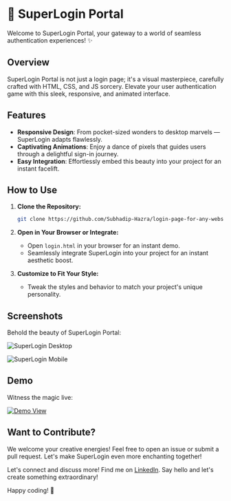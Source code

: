 # 🚀 SuperLogin Portal

Welcome to SuperLogin Portal, your gateway to a world of seamless authentication experiences! ✨

## Overview

SuperLogin Portal is not just a login page; it's a visual masterpiece, carefully crafted with HTML, CSS, and JS sorcery. Elevate your user authentication game with this sleek, responsive, and animated interface.

## Features

- **Responsive Design**: From pocket-sized wonders to desktop marvels — SuperLogin adapts flawlessly.
- **Captivating Animations**: Enjoy a dance of pixels that guides users through a delightful sign-in journey.
- **Easy Integration**: Effortlessly embed this beauty into your project for an instant facelift.

## How to Use

1. **Clone the Repository:**
   ```bash
   git clone https://github.com/Subhadip-Hazra/login-page-for-any-website.git
   ```

2. **Open in Your Browser or Integrate:**
   - Open `login.html` in your browser for an instant demo.
   - Seamlessly integrate SuperLogin into your project for an instant aesthetic boost.

3. **Customize to Fit Your Style:**
   - Tweak the styles and behavior to match your project's unique personality.

## Screenshots

Behold the beauty of SuperLogin Portal:

![SuperLogin Desktop](https://github.com/Subhadip-Hazra/login-page-for-any-website/blob/main/Screenshot%20(2488).png)

![SuperLogin Mobile](https://github.com/Subhadip-Hazra/login-page-for-any-website/blob/main/Screenshot%20(2489).png)

## Demo

Witness the magic live:

[![Demo View](https://img.shields.io/badge/Demo-View%20Live-blue)](https://subhadip-hazra.github.io/login-page-for-any-website/login.html)

## Want to Contribute?

We welcome your creative energies! Feel free to open an issue or submit a pull request. Let's make SuperLogin even more enchanting together!

Let's connect and discuss more! Find me on [LinkedIn](https://www.linkedin.com/in/subhadiphazra). Say hello and let's create something extraordinary!

Happy coding! 🚀
